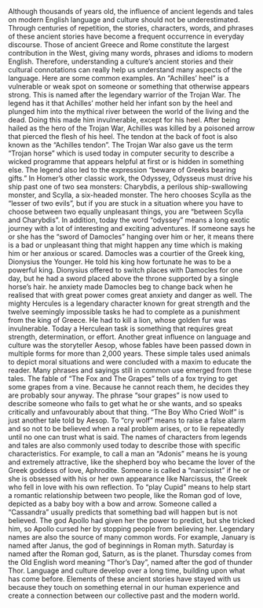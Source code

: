 Although thousands of years old, the influence of ancient legends and tales on modern English language and culture should not be underestimated. Through centuries of repetition, the stories, characters, words, and phrases of these ancient stories have become a frequent occurrence in everyday discourse. Those of ancient Greece and Rome constitute the largest contribution in the West, giving many words, phrases and idioms to modern English. Therefore, understanding a culture’s ancient stories and their cultural connotations can really help us understand many aspects of the language. Here are some common examples.
An “Achilles’ heel” is a vulnerable or weak spot on someone or something that otherwise appears strong. This is named after the legendary warrior of the Trojan War. The legend has it that Achilles’ mother held her infant son by the heel and plunged him into the mythical river between the world of the living and the dead. Doing this made him invulnerable, except for his heel. After being hailed as the hero of the Trojan War, Achilles was killed by a poisoned arrow that pierced the flesh of his heel. The tendon at the back of foot is also known as the “Achilles tendon”. The Trojan War also gave us the term “Trojan horse” which is used today in computer security to describe a wicked programme that appears helpful at first or is hidden in something else. The legend also led to the expression “beware of Greeks bearing gifts.”
In Homer’s other classic work, the Odyssey, Odysseus must drive his ship past one of two sea monsters: Charybdis, a perilous ship-swallowing monster, and Scylla, a six-headed monster. The hero chooses Scylla as the “lesser of two evils”, but if you are stuck in a situation where you have to choose between two equally unpleasant things, you are “between Scylla and Charybdis”. In addition, today the word “odyssey” means a long exotic journey with a lot of interesting and exciting adventures.
If someone says he or she has the “sword of Damocles” hanging over him or her, it means there is a bad or unpleasant thing that might happen any time which is making him or her anxious or scared. Damocles was a courtier of the Greek king, Dionysius the Younger. He told his king how fortunate he was to be a powerful king. Dionysius offered to switch places with Damocles for one day, but he had a sword placed above the throne supported by a single horse’s hair. he anxiety made Damocles beg to change back when he realised that with great power comes great anxiety and danger as well.
The mighty Hercules is a legendary character known for great strength and the twelve seemingly impossible tasks he had to complete as a punishment from the king of Greece. He had to kill a lion, whose golden fur was invulnerable. Today a Herculean task is something that requires great strength, determination, or effort.
Another great influence on language and culture was the storyteller Aesop, whose fables have been passed down in multiple forms for more than 2,000 years. These simple tales used animals to depict moral situations and were concluded with a maxim to educate the reader. Many phrases and sayings still in common use emerged from these tales. The fable of “The Fox and The Grapes” tells of a fox trying to get some grapes from a vine. Because he cannot reach them, he decides they are probably sour anyway. The phrase “sour grapes” is now used to describe someone who fails to get what he or she wants, and so speaks critically and unfavourably about that thing. “The Boy Who Cried Wolf” is just another tale told by Aesop. To “cry wolf” means to raise a false alarm and so not to be believed when a real problem arises, or to lie repeatedly until no one can trust what is said.
The names of characters from legends and tales are also commonly used today to describe those with specific characteristics. For example, to call a man an “Adonis” means he is young and extremely attractive, like the shepherd boy who became the lover of the Greek goddess of love, Aphrodite. Someone is called a “narcissist” if he or she is obsessed with his or her own appearance like Narcissus, the Greek who fell in love with his own reflection. To “play Cupid” means to help start a romantic relationship between two people, like the Roman god of love, depicted as a baby boy with a bow and arrow. Someone called a “Cassandra” usually predicts that something bad will happen but is not believed. The god Apollo had given her the power to predict, but she tricked him, so Apollo cursed her by stopping people from believing her.
Legendary names are also the source of many common words. For example, January is named after Janus, the god of beginnings in Roman myth. Saturday is named after the Roman god, Saturn, as is the planet. Thursday comes from the Old English word meaning “Thor’s Day”, named after the god of thunder Thor.
Language and culture develop over a long time, building upon what has come before. Elements of these ancient stories have stayed with us because they touch on something eternal in our human experience and create a connection between our collective past and the modern world.
